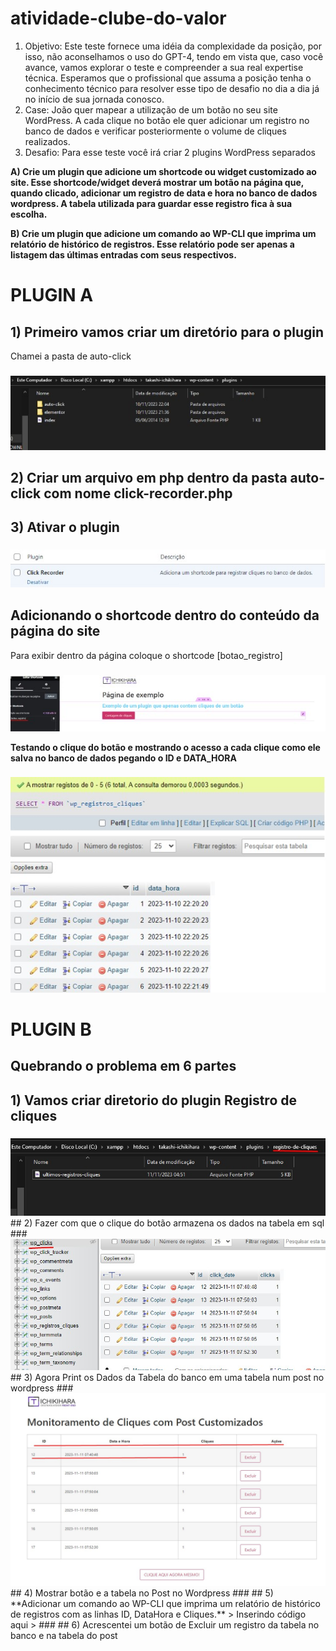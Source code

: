 # atividade-clube-do-valor
1. Objetivo: Este teste fornece uma idéia da complexidade da posição, por isso, não aconselhamos o uso do GPT-4, tendo em vista que, caso você avance, vamos explorar o teste e compreender a sua real expertise técnica. Esperamos que o profissional que assuma a posição tenha o conhecimento técnico para resolver esse tipo de desafio no dia a dia já no início de sua jornada conosco. 
2. Case: João quer mapear a utilização de um botão no seu site WordPress. A cada clique no botão ele quer adicionar um registro no banco de dados e verificar posteriormente o volume de cliques realizados.
3. Desafio: Para esse teste você irá criar 2 plugins WordPress separados

**A) Crie um plugin que adicione um shortcode ou widget customizado ao site. Esse shortcode/widget deverá mostrar um botão na página que, quando clicado, adicionar um registro de data e hora no banco de dados wordpress. A tabela utilizada para guardar esse registro fica à sua escolha.**

**B) Crie um plugin que adicione um comando ao WP-CLI que imprima um relatório de histórico de registros. Esse relatório pode ser apenas a listagem das últimas entradas com seus respectivos.**


# PLUGIN A
## 1) Primeiro vamos criar um diretório para o plugin
Chamei a pasta de auto-click
###
<img src='/images/ativ1.jpg'>

## 2) Criar um arquivo em php dentro da pasta auto-click com nome click-recorder.php
## 3) Ativar o plugin
###
<img src='/images/ativ1a.jpg'>

## Adicionando o shortcode dentro do conteúdo da página do site
Para exibir dentro da página coloque o shortcode [botao_registro]
###
<img src='/images/ativ2.jpg'>

**Testando o clique do botão e mostrando o acesso a cada clique como ele salva no banco de dados pegando o ID e DATA_HORA**
###
<img src='/images/ativ3.jpg'>

# PLUGIN B

## **Quebrando o problema em 6 partes**

## 1) Vamos criar diretorio do plugin **Registro de cliques**
###
<img src='/images/ativ01.jpg'>
## 2) Fazer com que o clique do botão armazena os dados na tabela em sql
###
<img src='/images/ativ02.jpg'>
## 3) Agora Print os Dados da Tabela do banco em uma tabela num post no wordpress
###
<img src='/images/ativ03.jpg'>
## 4) Mostrar botão e a tabela no Post no Wordpress
###
## 5) **Adicionar um comando ao WP-CLI que imprima um relatório de histórico de registros com as linhas ID, DataHora e Cliques.**
> Inserindo código aqui >
###
## 6) Acrescentei um botão de Excluir um registro da tabela no banco e na tabela do post
